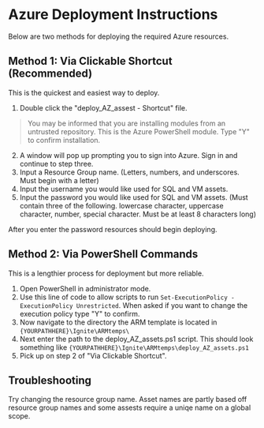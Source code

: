 # Azure Deployment Instructions

Below are two methods for deploying the required Azure resources.

## Method 1: Via Clickable Shortcut (Recommended)

This is the quickest and easiest way to deploy.

1. Double click the "deploy_AZ_assest - Shortcut" file.
> You may be informed that you are installing modules from an untrusted repository.
> This is the Azure PowerShell module. Type "Y" to confirm installation.
2. A window will pop up prompting you to sign into Azure. Sign in and continue to step three.
3. Input a Resource Group name. (Letters, numbers, and underscores. Must begin with a letter)
4. Input the username you would like used for SQL and VM assets.
5. Input the password you would like used for SQL and VM assets. (Must contain three of the following. lowercase character, uppercase character, number, special character. Must be at least 8 characters long)

After you enter the password resources should begin deploying.

## Method 2: Via PowerShell Commands

This is a lengthier process for deployment but more reliable.

1. Open PowerShell in administrator mode.
2. Use this line of code to allow scripts to run ```Set-ExecutionPolicy -ExecutionPolicy Unrestricted```. When asked if you want to change the execution policy type "Y" to confirm.
3. Now navigate to the directory the ARM template is located in ```{YOURPATHHERE}\Ignite\ARMtemps\```
4. Next enter the path to the deploy_AZ_assets.ps1 script. This should look something like ```{YOURPATHHERE}\Ignite\ARMtemps\deploy_AZ_assets.ps1```
5. Pick up on step 2 of "Via Clickable Shortcut".

## Troubleshooting

Try changing the resource group name. Asset names are partly based off resource group names and some assests require a uniqe name on a global scope.
